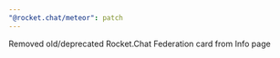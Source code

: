 ```yaml
---
"@rocket.chat/meteor": patch
---
```


Removed old/deprecated Rocket.Chat Federation card from Info page
